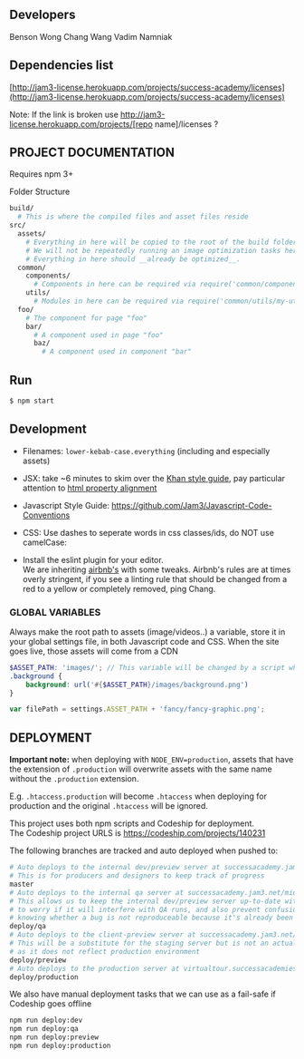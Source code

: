 ## Developers
Benson Wong
Chang Wang
Vadim Namniak

## Dependencies list
[http://jam3-license.herokuapp.com/projects/success-academy/licenses](http://jam3-license.herokuapp.com/projects/success-academy/licenses)

Note: If the link is broken use http://jam3-license.herokuapp.com/projects/[repo name]/licenses ?

## PROJECT DOCUMENTATION

Requires npm 3+

Folder Structure
```bash
build/
  # This is where the compiled files and asset files reside
src/
  assets/
    # Everything in here will be copied to the root of the build folder
    # We will not be repeatedly running an image optimization tasks here
    # Everything in here should __already be optimized__.
  common/
    components/
      # Components in here can be required via require('common/components/my-component')
    utils/
      # Modules in here can be required via require('common/utils/my-util')
  foo/
    # The component for page "foo"
    bar/
      # A component used in page "foo"
      baz/
        # A component used in component "bar"
```

## Run

```bash
$ npm start
```

## Development

- Filenames: `lower-kebab-case.everything` (including and especially assets)

- JSX: take ~6 minutes to skim over the [Khan style guide](https://github.com/Khan/style-guides/blob/master/style/react.md), pay particular attention to [html property alignment](https://github.com/Khan/style-guides/blob/master/style/react.md#align-and-sort-html-properties)  

- Javascript Style Guide: https://github.com/Jam3/Javascript-Code-Conventions

- CSS: Use dashes to seperate words in css classes/ids, do NOT use camelCase:

- Install the eslint plugin for your editor.  
  We are inheriting [airbnb's](https://github.com/airbnb/javascript) with some tweaks.
  Airbnb's rules are at times overly stringent, if you see a linting rule that should be changed from a red to a yellow or completely removed, ping Chang.

### GLOBAL VARIABLES

Always make the root path to assets (image/videos..) a variable, store it in your global settings file, in both Javascript code and CSS. When the site goes live, those assets will come from a CDN

```scss
$ASSET_PATH: 'images/'; // This variable will be changed by a script when pushing to production or other environments
.background {
    background: url('#{$ASSET_PATH}/images/background.png')
}
```

```javascript
var filePath = settings.ASSET_PATH + 'fancy/fancy-graphic.png';
```

## DEPLOYMENT

**Important note:** when deploying with `NODE_ENV=production`, assets that have the extension of `.production` will overwrite assets with the same name without the `.production` extension.

E.g. `.htaccess.production` will become `.htaccess` when deploying for production and the original `.htaccess` will be ignored.

This project uses both npm scripts and Codeship for deployment.  
The Codeship project URLS is https://codeship.com/projects/140231  

The following branches are tracked and auto deployed when pushed to:  

```bash
# Auto deploys to the internal dev/preview server at successacademy.jam3.net/middleschool/
# This is for producers and designers to keep track of progress
master
# Auto deploys to the internal qa server at successacademy.jam3.net/middleschool-qa/
# This allows us to keep the internal dev/preview server up-to-date without having
# to worry if it will interfere with QA runs, and also prevent confusions from not 
# knowing whether a bug is not reproduceable because it's already been fixed
deploy/qa
# Auto deploys to the client-preview server at successacademy.jam3.net/middleschool-preview/
# This will be a substitute for the staging server but is not an actual staging server
# as it does not reflect production environment
deploy/preview
# Auto deploys to the production server at virtualtour.successacademies.org/middleschool
deploy/production
```

We also have manual deployment tasks that we can use as a fail-safe if Codeship goes offline

```bash
npm run deploy:dev
npm run deploy:qa
npm run deploy:preview
npm run deploy:production
```